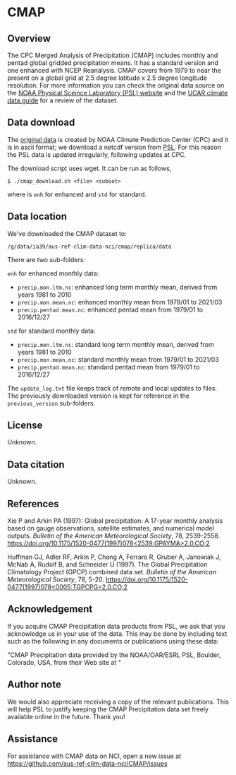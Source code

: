 # CMAP

## Overview

The CPC Merged Analysis of Precipitation (CMAP) includes monthly and pentad global gridded precipitation means.
It has a standard version and one enhanced with NCEP Reanalysis.
CMAP covers from 1979 to near the present on a global grid at 2.5 degree latitude x 2.5 degree longitude resolution.
For more information you can check the original data source on the
[NOAA Physical Sceince Laboratory (PSL) website](https://psl.noaa.gov/data/gridded/data.cmap.html)
and the [UCAR climate data guide](https://climatedataguide.ucar.edu/climate-data/cmap-cpc-merged-analysis-precipitation)
for a review of the dataset.

## Data download

The [original data](https://www.cpc.ncep.noaa.gov/products/global_precip/html/wpage.cmap.html)
is created by NOAA Climate Prediction Center (CPC) and it is in ascii format;
we download a netcdf version from [PSL](https://psl.noaa.gov/data/gridded/data.cmap.html).
For this reason the PSL data is updated irregularly, following updates at CPC.

The download script uses wget. It can be run as follows,
```
$ ./cmap_download.sh <file> <subset>
```
where  <subset> is `enh` for enhanced and `std` for standard.

## Data location

We've downloaded the CMAP dataset to:
```
/g/data/ia39/aus-ref-clim-data-nci/cmap/replica/data 
```

There are two sub-folders:

`enh` for enhanced monthly data:
- `precip.mon.ltm.nc`: enhanced long term monthly mean, derived from years 1981 to 2010
- `precip.mon.mean.nc`: enhanced monthly mean from 1979/01 to 2021/03
- `precip.pentad.mean.nc`: enhanced pentad mean from 1979/01 to 2016/12/27

`std` for standard monthly data:
- `precip.mon.ltm.nc`: standard long term monthly mean, derived from years 1981 to 2010
- `precip.mon.mean.nc`: standard monthly mean from 1979/01 to 2021/03
- `precip.pentad.mean.nc`: standard pentad mean from 1979/01 to 2016/12/27

The `update_log.txt` file keeps track of remote and local updates to files.
The previously downloaded version is kept for reference in the `previous_version` sub-folders.

## License

Unknown.

## Data citation

Unknown.

## References

Xie P and Arkin PA (1997):
Global precipitation: A 17-year monthly analysis based on gauge observations, satellite estimates, and numerical model outputs.
*Bulletin of the American Meteorological Society*, 78, 2539-2558.
[https://doi.org/10.1175/1520-0477(1997)078<2539:GPAYMA>2.0.CO;2](https://doi.org/10.1175/1520-0477(1997)078<2539:GPAYMA>2.0.CO;2)

Huffman GJ, Adler RF, Arkin P, Chang A, Ferraro R, Gruber A, Janowiak J, McNab A, Rudolf B, and Schneider U (1997).
The Global Precipitation Climatology Project (GPCP) combined data set.
*Bulletin of the American Meteorological Society*, 78, 5-20.
[https://doi.org/10.1175/1520-0477(1997)078<0005:TGPCPG>2.0.CO;2](https://doi.org/10.1175/1520-0477(1997)078<0005:TGPCPG>2.0.CO;2)

## Acknowledgement

If you acquire CMAP Precipitation data products from PSL,
we ask that you acknowledge us in your use of the data.
This may be done by including text such as the following 
in any documents or publications using these data:

"CMAP Precipitation data provided by the NOAA/OAR/ESRL PSL, Boulder, Colorado, USA,
from their Web site at <location>" 
  
## Author note

We would also appreciate receiving a copy of the relevant publications.
This will help PSL to justify keeping the CMAP Precipitation data set freely available online in the future.
Thank you!
  
## Assistance

For assistance with CMAP data on NCI, open a new issue at https://github.com/aus-ref-clim-data-nci/CMAP/issues
